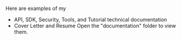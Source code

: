 Here are examples of my 
- API, SDK, Security, Tools, and Tutorial technical documentation
- Cover Letter and Resume
Open the "documentation" folder to view them.
